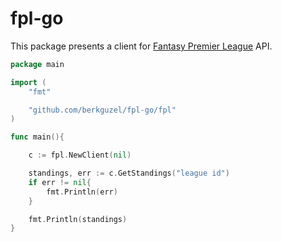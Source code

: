 # fpl-go

This package presents a client for [Fantasy Premier League](https://fantasy.premierleague.com/) API.


```go
package main

import (
	"fmt"

	"github.com/berkguzel/fpl-go/fpl"
)

func main(){

	c := fpl.NewClient(nil)

	standings, err := c.GetStandings("league id")
	if err != nil{
		fmt.Println(err)
	}

	fmt.Println(standings)
}


```
